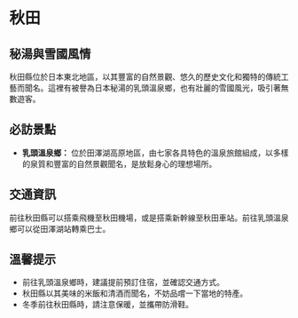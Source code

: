 # 秋田

## 秘湯與雪國風情

秋田縣位於日本東北地區，以其豐富的自然景觀、悠久的歷史文化和獨特的傳統工藝而聞名。這裡有被譽為日本秘湯的乳頭溫泉鄉，也有壯麗的雪國風光，吸引著無數遊客。

## 必訪景點

*   **乳頭溫泉鄉：** 位於田澤湖高原地區，由七家各具特色的溫泉旅館組成，以多樣的泉質和豐富的自然景觀聞名，是放鬆身心的理想場所。

## 交通資訊

前往秋田縣可以搭乘飛機至秋田機場，或是搭乘新幹線至秋田車站。前往乳頭溫泉鄉可以從田澤湖站轉乘巴士。

## 溫馨提示

*   前往乳頭溫泉鄉時，建議提前預訂住宿，並確認交通方式。
*   秋田縣以其美味的米飯和清酒而聞名，不妨品嚐一下當地的特產。
*   冬季前往秋田縣時，請注意保暖，並攜帶防滑鞋。
